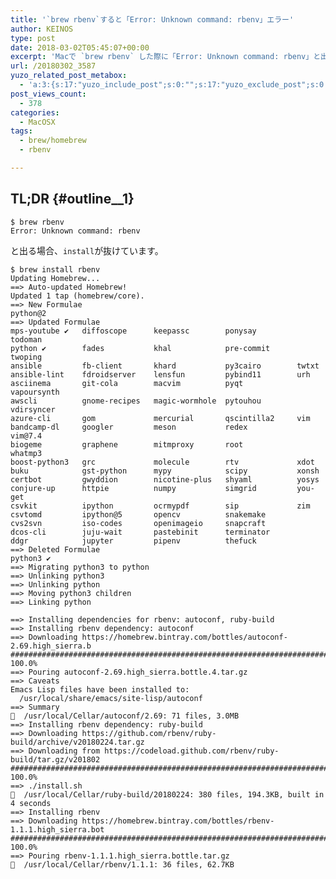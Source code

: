 ```yaml
---
title: '`brew rbenv`すると「Error: Unknown command: rbenv」エラー'
author: KEINOS
type: post
date: 2018-03-02T05:45:07+00:00
excerpt: 'Macで `brew rbenv` した際に「Error: Unknown command: rbenv」と出る場合、おそらく `install` オプションが抜けています。'
url: /20180302_3587
yuzo_related_post_metabox:
  - 'a:3:{s:17:"yuzo_include_post";s:0:"";s:17:"yuzo_exclude_post";s:0:"";s:21:"yuzo_disabled_related";N;}'
post_views_count:
  - 378
categories:
  - MacOSX
tags:
  - brew/homebrew
  - rbenv

---
```

## TL;DR {#outline__1}

    $ brew rbenv
    Error: Unknown command: rbenv
    

と出る場合、`install`が抜けています。

    $ brew install rbenv
    Updating Homebrew...
    ==> Auto-updated Homebrew!
    Updated 1 tap (homebrew/core).
    ==> New Formulae
    python@2
    ==> Updated Formulae
    mps-youtube ✔   diffoscope      keepassc        ponysay         todoman
    python ✔        fades           khal            pre-commit      twoping
    ansible         fb-client       khard           py3cairo        twtxt
    ansible-lint    fdroidserver    lensfun         pybind11        urh
    asciinema       git-cola        macvim          pyqt            vapoursynth
    awscli          gnome-recipes   magic-wormhole  pytouhou        vdirsyncer
    azure-cli       gom             mercurial       qscintilla2     vim
    bandcamp-dl     googler         meson           redex           vim@7.4
    biogeme         graphene        mitmproxy       root            whatmp3
    boost-python3   grc             molecule        rtv             xdot
    buku            gst-python      mypy            scipy           xonsh
    certbot         gwyddion        nicotine-plus   shyaml          yosys
    conjure-up      httpie          numpy           simgrid         you-get
    csvkit          ipython         ocrmypdf        sip             zim
    csvtomd         ipython@5       opencv          snakemake
    cvs2svn         iso-codes       openimageio     snapcraft
    dcos-cli        juju-wait       pastebinit      terminator
    ddgr            jupyter         pipenv          thefuck
    ==> Deleted Formulae
    python3 ✔
    ==> Migrating python3 to python
    ==> Unlinking python3
    ==> Unlinking python
    ==> Moving python3 children
    ==> Linking python
    
    ==> Installing dependencies for rbenv: autoconf, ruby-build
    ==> Installing rbenv dependency: autoconf
    ==> Downloading https://homebrew.bintray.com/bottles/autoconf-2.69.high_sierra.b
    ######################################################################## 100.0%
    ==> Pouring autoconf-2.69.high_sierra.bottle.4.tar.gz
    ==> Caveats
    Emacs Lisp files have been installed to:
      /usr/local/share/emacs/site-lisp/autoconf
    ==> Summary
    🍺  /usr/local/Cellar/autoconf/2.69: 71 files, 3.0MB
    ==> Installing rbenv dependency: ruby-build
    ==> Downloading https://github.com/rbenv/ruby-build/archive/v20180224.tar.gz
    ==> Downloading from https://codeload.github.com/rbenv/ruby-build/tar.gz/v201802
    ######################################################################## 100.0%
    ==> ./install.sh
    🍺  /usr/local/Cellar/ruby-build/20180224: 380 files, 194.3KB, built in 4 seconds
    ==> Installing rbenv
    ==> Downloading https://homebrew.bintray.com/bottles/rbenv-1.1.1.high_sierra.bot
    ######################################################################## 100.0%
    ==> Pouring rbenv-1.1.1.high_sierra.bottle.tar.gz
    🍺  /usr/local/Cellar/rbenv/1.1.1: 36 files, 62.7KB